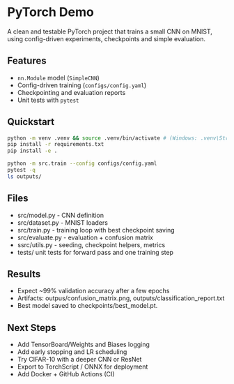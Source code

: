 # PyTorch Demo

A clean and testable PyTorch project that trains a small CNN on MNIST, using config-driven experiments, checkpoints and simple evaluation.

## Features
- `nn.Module` model (`SimpleCNN`)
- Config-driven training (`configs/config.yaml`)
- Checkpointing and evaluation reports
- Unit tests with `pytest`

## Quickstart
```bash
python -m venv .venv && source .venv/bin/activate # (Windows: .venv\Stripts\activate)
pip install -r requirements.txt
pip install -e .

python -m src.train --config configs/config.yaml
pytest -q
ls outputs/
```

## Files
- src/model.py - CNN definition
- src/dataset.py - MNIST loaders
- src/train.py - training loop with best checkpoint saving
- src/evaluate.py - evaluation + confusion matrix
- ssrc/utils.py - seeding, checkpoint helpers, metrics
- tests/ unit tests for forward pass and one training step

## Results
- Expect ~99% validation accuracy after a few epochs
- Artifacts: outpus/confusion_matrix.png, outputs/classification_report.txt
- Best model saved to checkpoints/best_model.pt.

## Next Steps
- Add TensorBoard/Weights and Biases logging
- Add early stopping and LR scheduling
- Try CIFAR-10 with a deeper CNN or ResNet
- Export to TorchScript / ONNX for deployment
- Add Docker + GitHub Actions (CI)
